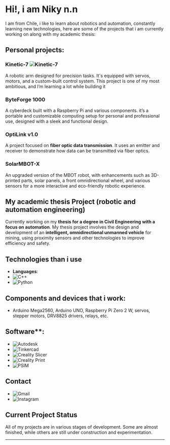 # Hi!, i am Niky n.n

I am from Chile, i like to learn about robotics and automation, constantly learning new technologies, here are some of the projects that i am currently working on along with my academic thesis:
## Personal projects:

### Kinetic-7 ![Kinetic-7](https://img.shields.io/badge/Kinetic--7-blue)
A robotic arm designed for precision tasks. It's equipped with servos, motors, and a custom-built control system. This project is one of my most ambitious, and I’m learning a lot while building it

### ByteForge 1000
A cyberdeck built with a Raspberry Pi and various components. it’s a portable and customizable computing setup for personal and professional use, designed with a sleek and functional design.

### OptiLink v1.0
A project focused on **fiber optic data transmission**. It uses an emitter and receiver to demonstrate how data can be transmitted via fiber optics.

### SolarMBOT-X
An upgraded version of the MBOT robot, with enhancements such as 3D-printed parts, solar panels, a front omnidirectional wheel, and various sensors for a more interactive and eco-friendly robotic experience.

## My academic thesis Project (robotic and automation engineering)
Currently working on my **thesis for a degree in Civil Engineering with a focus on automation**. My thesis project involves the design and development of an **intelligent, omnidirectional unmanned vehicle** for mining, using proximity sensors and other technologies to improve efficiency and safety.

## Technologies than i use

- **Languages**:
- ![C++](https://img.shields.io/badge/C%2B%2B-11-00599C?logo=c%2B%2B&logoColor=white)
- ![Python](https://img.shields.io/badge/Python-3.x-blue?logo=python&logoColor=white)
  
## Components and devices that i work: 
- Arduino Mega2560, Arduino UNO, Raspberry Pi Zero 2 W, servos, stepper motors, DRV8825 drivers, relays, etc.
  
## Software**:
- ![Autodesk](https://img.shields.io/badge/Autodesk-3ds_Max-1D1D1B?logo=autodesk&logoColor=white)
- ![Tinkercad](https://img.shields.io/badge/Tinkercad-3D_Design-F59E42?logo=tinkercad&logoColor=white)
- ![Creality Slicer](https://img.shields.io/badge/Creality_Slicer-4.8_Pro-F24E1E?logo=creality&logoColor=white)
- ![Creality Print](https://img.shields.io/badge/Creality_Print-v1.4.0-009C9D?logo=creality&logoColor=white)
- ![PSIM](https://img.shields.io/badge/PSIM-Software-00A4A4?logo=psim&logoColor=white) 


## Contact
- ![Gmail](https://img.shields.io/badge/Gmail-nico.melladov@gmail.com-D14836?logo=gmail&logoColor=white)
- ![Instagram](https://img.shields.io/badge/Instagram-@nikybot.exe-1DA1F2?logo=instagram&logoColor=white)

## Current Project Status
All of my projects are in various stages of development. Some are almost finished, while others are still under construction and experimentation.

----------------------------------------------------------------------------------------------------------------------------------------------------------------
